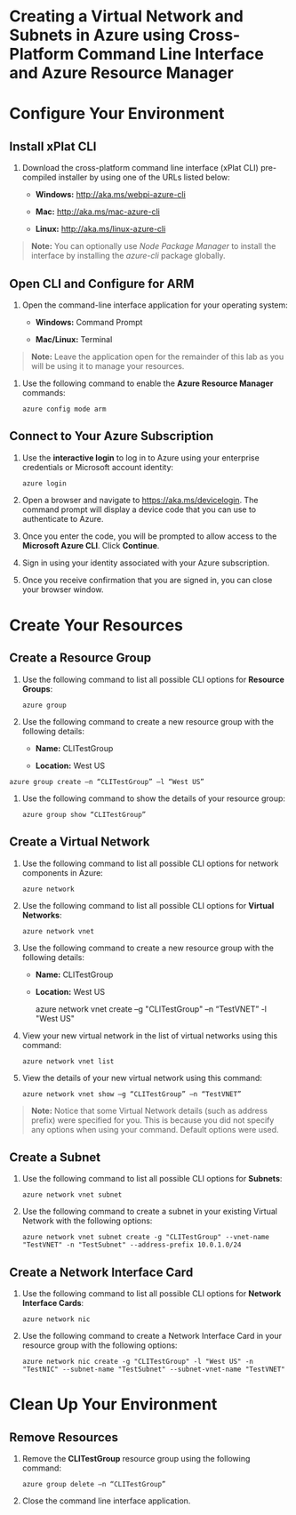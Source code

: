 # Creating a Virtual Network and Subnets in Azure using Cross-Platform Command Line Interface and Azure Resource Manager

Configure Your Environment
==========================

Install xPlat CLI
-----------------

1.  Download the cross-platform command line interface (xPlat CLI) pre-compiled installer by using one of the URLs listed below:

    -   **Windows:** <http://aka.ms/webpi-azure-cli>

    -   **Mac:** <http://aka.ms/mac-azure-cli>

    -   **Linux:** <http://aka.ms/linux-azure-cli>

> **Note:** You can optionally use *Node Package* *Manager* to install the interface by installing the *azure-cli* package globally.

Open CLI and Configure for ARM
------------------------------

1.  Open the command-line interface application for your operating system:

    -   **Windows:** Command Prompt

    -   **Mac/Linux:** Terminal

> **Note:** Leave the application open for the remainder of this lab as you will be using it to manage your resources.

1.  Use the following command to enable the **Azure Resource Manager** commands:

        azure config mode arm

Connect to Your Azure Subscription
----------------------------------

1.  Use the **interactive login** to log in to Azure using your enterprise credentials or Microsoft account identity:

        azure login

1.  Open a browser and navigate to <https://aka.ms/devicelogin>. The command prompt will display a device code that you can use to authenticate to Azure.

2.  Once you enter the code, you will be prompted to allow access to the **Microsoft Azure CLI**. Click **Continue**.

3.  Sign in using your identity associated with your Azure subscription.

4.  Once you receive confirmation that you are signed in, you can close your browser window.

Create Your Resources
=====================

Create a Resource Group
-----------------------

1.  Use the following command to list all possible CLI options for **Resource Groups**:

        azure group

1.  Use the following command to create a new resource group with the
    following details:

    -   **Name:** CLITestGroup

    -   **Location:** West US

`azure group create –n “CLITestGroup” –l “West US”`

1.  Use the following command to show the details of your resource group:

        azure group show “CLITestGroup”

Create a Virtual Network
------------------------

1.  Use the following command to list all possible CLI options for network components in Azure:

        azure network

1.  Use the following command to list all possible CLI options for **Virtual Networks**:

        azure network vnet

1.  Use the following command to create a new resource group with the following details:

    -   **Name:** CLITestGroup

    -   **Location:** West US
    

        azure network vnet create –g "CLITestGroup" –n “TestVNET” -l "West US"

1.  View your new virtual network in the list of virtual networks using this command:

        azure network vnet list

1.  View the details of your new virtual network using this command:

        azure network vnet show –g “CLITestGroup” –n “TestVNET”

> **Note:** Notice that some Virtual Network details (such as address prefix) were specified for you. This is because you did not specify any options when using your command. Default options were used.

Create a Subnet
---------------

1.  Use the following command to list all possible CLI options for **Subnets**:

        azure network vnet subnet

1.  Use the following command to create a subnet in your existing Virtual Network with the following options:

        azure network vnet subnet create -g "CLITestGroup" --vnet-name "TestVNET" -n "TestSubnet" --address-prefix 10.0.1.0/24

Create a Network Interface Card 
--------------------------------

1.  Use the following command to list all possible CLI options for **Network Interface Cards**:

        azure network nic

1.  Use the following command to create a Network Interface Card in your resource group with the following options:

        azure network nic create -g "CLITestGroup" -l "West US" -n "TestNIC" --subnet-name "TestSubnet" --subnet-vnet-name "TestVNET"

Clean Up Your Environment
=========================

Remove Resources
----------------

1.  Remove the **CLITestGroup** resource group using the following command:

        azure group delete –n “CLITestGroup”

1.  Close the command line interface application.

